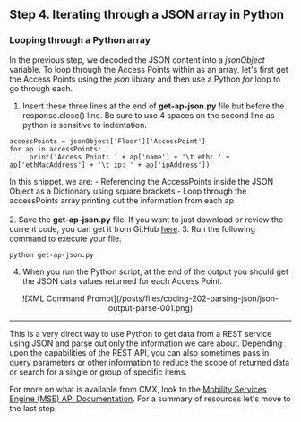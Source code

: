 ## Step 4. Iterating through a JSON array in Python 

### Looping through a Python array

In the previous step, we decoded the JSON content into a *jsonObject* variable.  To loop through the Access Points within as an array, let's first get the Access Points using the *json* library and then use a Python *for* loop to go through each. 

1. Insert these three lines at the end of **get-ap-json.py** file but before the response.close() line.  Be sure to use 4 spaces on the second line as python is sensitive to indentation.
```
accessPoints = jsonObject['Floor']['AccessPoint']
for ap in accessPoints:
     print('Access Point: ' + ap['name'] + '\t eth: ' + ap['ethMacAddress'] + '\t ip: ' + ap['ipAddress'])
```
In this snippet, we are:
	-  Referencing the AccessPoints inside the JSON Object as a Dictionary using square brackets
	-  Loop through the accessPoints array printing out the information from each ap
<br/>
<br/>
2. Save the **get-ap-json.py** file. If you want to just download or review the current code, you can get it from GitHub <a href="https://github.com/CiscoDevNet/coding-skills-sample-code/blob/master/coding202-parsing-json/get-ap-json-4.py" target="_blank">here</a>.
3. Run the following command to execute your file.
```
python get-ap-json.py
```

4. When you run the Python script, at the end of the output you should get the JSON data values returned for each Access Point.


<div style="text-align:center" markdown="1">
![XML Command Prompt](/posts/files/coding-202-parsing-json/json-output-parse-001.png)
</div>

----------

This is a very direct way to use Python to get data from a REST service using JSON and parse out only the information we care about.  Depending upon the capabilities of the REST API, you can also sometimes pass in query parameters or other information to reduce the scope of returned data or search for a single or group of specific items.

For more on what is available from CMX, look to the [Mobility Services Engine (MSE) API Documentation](https://developer.cisco.com/site/cmx-mobility-services/documents/api-reference-manual/).  For a summary of resources let's move to the last step.


